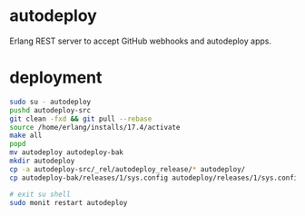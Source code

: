 autodeploy
==========

Erlang REST server to accept GitHub webhooks and autodeploy apps.

deployment
==========

```sh
sudo su - autodeploy
pushd autodeploy-src
git clean -fxd && git pull --rebase
source /home/erlang/installs/17.4/activate
make all
popd
mv autodeploy autodeploy-bak
mkdir autodeploy
cp -a autodeploy-src/_rel/autodeploy_release/* autodeploy/
cp autodeploy-bak/releases/1/sys.config autodeploy/releases/1/sys.config

# exit su shell
sudo monit restart autodeploy
```

